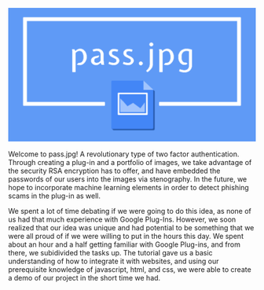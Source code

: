 ![alt text](newbanner.png)


Welcome to pass.jpg! A revolutionary type of two factor authentication. Through creating a plug-in and a portfolio of images, we take advantage of the security RSA encryption has to offer, and have embedded the passwords of our users into the images via stenography. In the future, we hope to incorporate machine learning elements in order to detect phishing scams in the plug-in as well. 


We spent a lot of time debating if we were going to do this idea, as none of us had that much experience with Google Plug-Ins. However, we soon realized that our idea was unique and had potential to be something that we were all proud of if we were willing to put in the hours this day. We spent about an hour and a half getting familiar with Google Plug-ins, and from there, we subidivided the tasks up. The tutorial gave us a basic understanding of how to integrate it with websites, and using our prerequisite knowledge of javascript, html, and css, we were able to create a demo of our project in the short time we had. 
